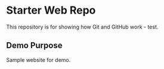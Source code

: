 # Starter Web Repo

This repository is for showing how Git and GitHub work - test.

## Demo Purpose

Sample website for demo.
